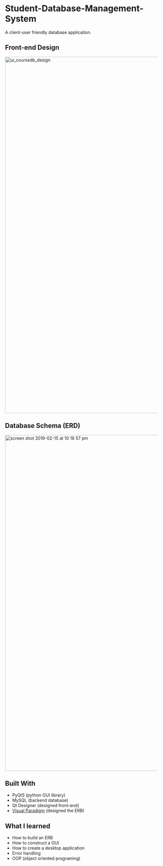 # Student-Database-Management-System
A client-user friendly database application.

## Front-end Design
<img width="1171" alt="ui_coursedb_design" src="https://user-images.githubusercontent.com/23427623/52012759-07296a00-24a1-11e9-9749-6a4517c8bd82.png">


## Database Schema (ERD)
<img width="1104" alt="screen shot 2019-02-15 at 10 16 57 pm" src="https://user-images.githubusercontent.com/23427623/52894471-770d4500-316f-11e9-8e59-873b2e339476.png">


## Built With
- PyQt5 (python GUI library)
- MySQL (backend database)
- Qt Designer (designed front-end)
- [Visual Paradigm](https://online.visual-paradigm.com/) (designed the ERB)

## What I learned

- How to build an ERB
- How to construct a GUI 
- How to create a desktop application
- Error handling
- OOP (object oriented programing) 
